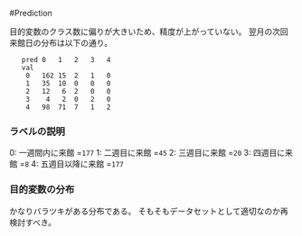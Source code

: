 #Prediction 

目的変数のクラス数に偏りが大きいため、精度が上がっていない。
翌月の次回来館日の分布は以下の通り。

```csv
   pred	0	1	2	3	4  
   val
	0	162 15  2   1   0  
	1	35  10  0   0   0  
	2	12   6  2   0   0  
	3	 4   2  0   2   0  
	4	98  71  7   1   2
```

### ラベルの説明

0: 一週間内に来館 =`177`
1: 二週目に来館 =`45`
2: 三週目に来館 =`20`
3: 四週目に来館 =`8`
4: 五週目以降に来館 =`177`

### 目的変数の分布

かなりバラツキがある分布である。
そもそもデータセットとして適切なのか再検討すべき。


